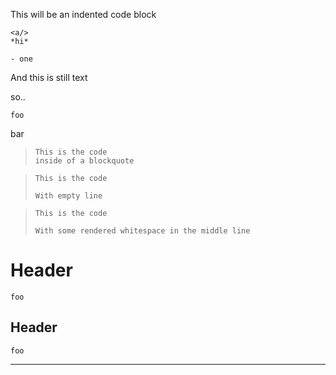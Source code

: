This will be an indented code block

    <a/>
    *hi*

    - one

And this
    is still text

so..

    foo
bar

>     This is the code
>     inside of a blockquote

>     This is the code
>
>     With empty line

>     This is the code
>       
>     With some rendered whitespace in the middle line

# Header
    foo
Header
------
    foo
----